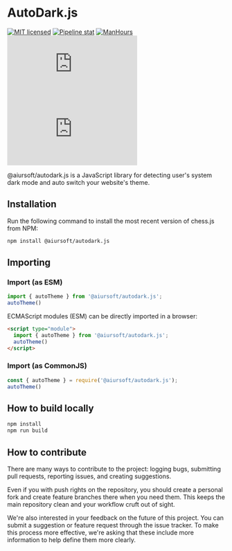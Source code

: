 # AutoDark.js

[![MIT licensed](https://img.shields.io/badge/license-MIT-blue.svg)](https://gitlab.aiursoft.cn/aiursoft/autodark.js/-/blob/master/LICENSE)
[![Pipeline stat](https://gitlab.aiursoft.cn/aiursoft/autodark.js/badges/master/pipeline.svg)](https://gitlab.aiursoft.cn/aiursoft/autodark.js/-/pipelines)
[![ManHours](https://manhours.aiursoft.cn/r/gitlab.aiursoft.cn/aiursoft/autodark.js.svg)](https://gitlab.aiursoft.cn/aiursoft/autodark.js/-/commits/master?ref_type=heads)
[![npm](https://img.shields.io/npm/v/@aiursoft/autodark.js?color=blue)](https://www.npmjs.com/package/@aiursoft/autodark.js)
[![npm](https://img.shields.io/npm/dm/@aiursoft/autodark.js)](https://www.npmjs.com/package/@aiursoft/autodark.js)

@aiursoft/autodark.js is a JavaScript library for detecting user's system dark mode and auto switch your website's theme.

## Installation

Run the following command to install the most recent version of chess.js from
NPM:

```sh
npm install @aiursoft/autodark.js
```

## Importing

### Import (as ESM)

```js
import { autoTheme } from '@aiursoft/autodark.js';
autoTheme()
```

ECMAScript modules (ESM) can be directly imported in a browser:

```html
<script type="module">
  import { autoTheme } from '@aiursoft/autodark.js';
  autoTheme()
</script>
```

### Import (as CommonJS)

```js
const { autoTheme } = require('@aiursoft/autodark.js');
autoTheme()
```

## How to build locally

```bash
npm install
npm run build
```

## How to contribute

There are many ways to contribute to the project: logging bugs, submitting pull requests, reporting issues, and creating suggestions.

Even if you with push rights on the repository, you should create a personal fork and create feature branches there when you need them. This keeps the main repository clean and your workflow cruft out of sight.

We're also interested in your feedback on the future of this project. You can submit a suggestion or feature request through the issue tracker. To make this process more effective, we're asking that these include more information to help define them more clearly.